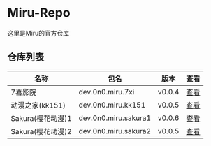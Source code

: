 
# Miru-Repo

这里是Miru的官方仓库

## 仓库列表
|  名称   | 包名 | 版本 | 查看 |
|  ----   | ---- | --- | ---  |
| 7喜影院 | dev.0n0.miru.7xi | v0.0.4 | [查看](https://github.com/miru-project/repo/blob/main/repo/7xi.js) |
| 动漫之家(kk151) | dev.0n0.miru.kk151 | v0.0.5 | [查看](https://github.com/miru-project/repo/blob/main/repo/kk151.js) |
| Sakura(樱花动漫)1 | dev.0n0.miru.sakura1 | v0.0.6 | [查看](https://github.com/miru-project/repo/blob/main/repo/sakura1.js) |
| Sakura(樱花动漫)2 | dev.0n0.miru.sakura2 | v0.0.5 | [查看](https://github.com/miru-project/repo/blob/main/repo/sakura2.js) |
